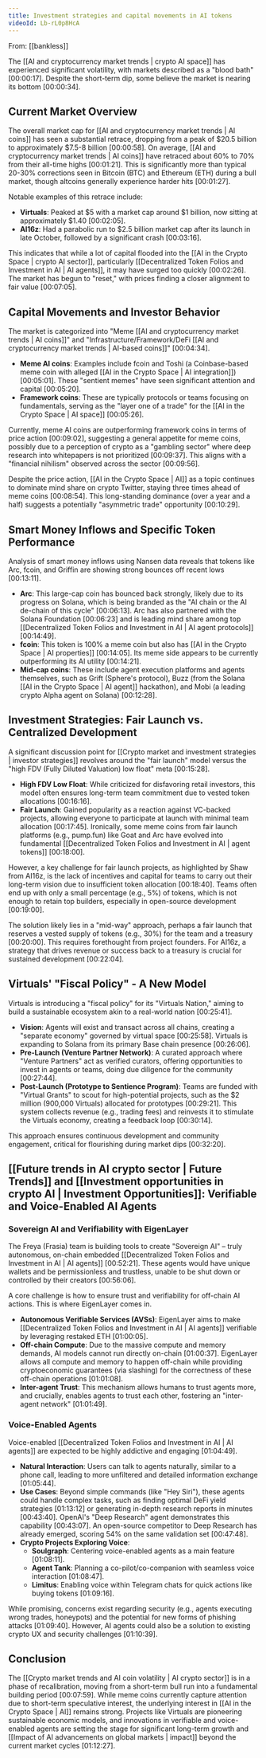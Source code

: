 ```yaml
---
title: Investment strategies and capital movements in AI tokens
videoId: Lb-rL0p8HcA
---
```


From: [[bankless]] <br/> 

The [[AI and cryptocurrency market trends | crypto AI space]] has experienced significant volatility, with markets described as a "blood bath" <a class="yt-timestamp" data-t="00:00:17">[00:00:17]</a>. Despite the short-term dip, some believe the market is nearing its bottom <a class="yt-timestamp" data-t="00:00:34">[00:00:34]</a>.

## Current Market Overview
The overall market cap for [[AI and cryptocurrency market trends | AI coins]] has seen a substantial retrace, dropping from a peak of $20.5 billion to approximately $7.5-8 billion <a class="yt-timestamp" data-t="00:00:58">[00:00:58]</a>. On average, [[AI and cryptocurrency market trends | AI coins]] have retraced about 60% to 70% from their all-time highs <a class="yt-timestamp" data-t="00:01:21">[00:01:21]</a>. This is significantly more than typical 20-30% corrections seen in Bitcoin (BTC) and Ethereum (ETH) during a bull market, though altcoins generally experience harder hits <a class="yt-timestamp" data-t="00:01:27">[00:01:27]</a>.

Notable examples of this retrace include:
*   **Virtuals**: Peaked at $5 with a market cap around $1 billion, now sitting at approximately $1.40 <a class="yt-timestamp" data-t="00:02:05">[00:02:05]</a>.
*   **AI16z**: Had a parabolic run to $2.5 billion market cap after its launch in late October, followed by a significant crash <a class="yt-timestamp" data-t="00:03:16">[00:03:16]</a>.

This indicates that while a lot of capital flooded into the [[AI in the Crypto Space | crypto AI sector]], particularly [[Decentralized Token Folios and Investment in AI | AI agents]], it may have surged too quickly <a class="yt-timestamp" data-t="00:02:26">[00:02:26]</a>. The market has begun to "reset," with prices finding a closer alignment to fair value <a class="yt-timestamp" data-t="00:07:05">[00:07:05]</a>.

## Capital Movements and Investor Behavior
The market is categorized into "Meme [[AI and cryptocurrency market trends | AI coins]]" and "Infrastructure/Framework/DeFi [[AI and cryptocurrency market trends | AI-based coins]]" <a class="yt-timestamp" data-t="00:04:34">[00:04:34]</a>.
*   **Meme AI coins**: Examples include fcoin and Toshi (a Coinbase-based meme coin with alleged [[AI in the Crypto Space | AI integration]]) <a class="yt-timestamp" data-t="00:05:01">[00:05:01]</a>. These "sentient memes" have seen significant attention and capital <a class="yt-timestamp" data-t="00:05:20">[00:05:20]</a>.
*   **Framework coins**: These are typically protocols or teams focusing on fundamentals, serving as the "layer one of a trade" for the [[AI in the Crypto Space | AI space]] <a class="yt-timestamp" data-t="00:05:26">[00:05:26]</a>.

Currently, meme AI coins are outperforming framework coins in terms of price action <a class="yt-timestamp" data-t="00:09:02">[00:09:02]</a>, suggesting a general appetite for meme coins, possibly due to a perception of crypto as a "gambling sector" where deep research into whitepapers is not prioritized <a class="yt-timestamp" data-t="00:09:37">[00:09:37]</a>. This aligns with a "financial nihilism" observed across the sector <a class="yt-timestamp" data-t="00:09:56">[00:09:56]</a>.

Despite the price action, [[AI in the Crypto Space | AI]] as a topic continues to dominate mind share on crypto Twitter, staying three times ahead of meme coins <a class="yt-timestamp" data-t="00:08:54">[00:08:54]</a>. This long-standing dominance (over a year and a half) suggests a potentially "asymmetric trade" opportunity <a class="yt-timestamp" data-t="00:10:29">[00:10:29]</a>.

## Smart Money Inflows and Specific Token Performance
Analysis of smart money inflows using Nansen data reveals that tokens like Arc, fcoin, and Griffin are showing strong bounces off recent lows <a class="yt-timestamp" data-t="00:13:11">[00:13:11]</a>.
*   **Arc**: This large-cap coin has bounced back strongly, likely due to its progress on Solana, which is being branded as the "AI chain or the AI de-chain of this cycle" <a class="yt-timestamp" data-t="00:06:13">[00:06:13]</a>. Arc has also partnered with the Solana Foundation <a class="yt-timestamp" data-t="00:06:23">[00:06:23]</a> and is leading mind share among top [[Decentralized Token Folios and Investment in AI | AI agent protocols]] <a class="yt-timestamp" data-t="00:14:49">[00:14:49]</a>.
*   **fcoin**: This token is 100% a meme coin but also has [[AI in the Crypto Space | AI properties]] <a class="yt-timestamp" data-t="00:14:05">[00:14:05]</a>. Its meme side appears to be currently outperforming its AI utility <a class="yt-timestamp" data-t="00:14:21">[00:14:21]</a>.
*   **Mid-cap coins**: These include agent execution platforms and agents themselves, such as Grift (Sphere's protocol), Buzz (from the Solana [[AI in the Crypto Space | AI agent]] hackathon), and Mobi (a leading crypto Alpha agent on Solana) <a class="yt-timestamp" data-t="00:12:28">[00:12:28]</a>.

## Investment Strategies: Fair Launch vs. Centralized Development
A significant discussion point for [[Crypto market and investment strategies | investor strategies]] revolves around the "fair launch" model versus the "high FDV (Fully Diluted Valuation) low float" meta <a class="yt-timestamp" data-t="00:15:28">[00:15:28]</a>.
*   **High FDV Low Float**: While criticized for disfavoring retail investors, this model often ensures long-term team commitment due to vested token allocations <a class="yt-timestamp" data-t="00:16:16">[00:16:16]</a>.
*   **Fair Launch**: Gained popularity as a reaction against VC-backed projects, allowing everyone to participate at launch with minimal team allocation <a class="yt-timestamp" data-t="00:17:45">[00:17:45]</a>. Ironically, some meme coins from fair launch platforms (e.g., pump.fun) like Goat and Arc have evolved into fundamental [[Decentralized Token Folios and Investment in AI | agent tokens]] <a class="yt-timestamp" data-t="00:18:00">[00:18:00]</a>.

However, a key challenge for fair launch projects, as highlighted by Shaw from AI16z, is the lack of incentives and capital for teams to carry out their long-term vision due to insufficient token allocation <a class="yt-timestamp" data-t="00:18:40">[00:18:40]</a>. Teams often end up with only a small percentage (e.g., 5%) of tokens, which is not enough to retain top builders, especially in open-source development <a class="yt-timestamp" data-t="00:19:00">[00:19:00]</a>.

The solution likely lies in a "mid-way" approach, perhaps a fair launch that reserves a vested supply of tokens (e.g., 30%) for the team and a treasury <a class="yt-timestamp" data-t="00:20:00">[00:20:00]</a>. This requires forethought from project founders. For AI16z, a strategy that drives revenue or success back to a treasury is crucial for sustained development <a class="yt-timestamp" data-t="00:22:04">[00:22:04]</a>.

## Virtuals' "Fiscal Policy" - A New Model
Virtuals is introducing a "fiscal policy" for its "Virtuals Nation," aiming to build a sustainable ecosystem akin to a real-world nation <a class="yt-timestamp" data-t="00:25:41">[00:25:41]</a>.
*   **Vision**: Agents will exist and transact across all chains, creating a "separate economy" governed by virtual space <a class="yt-timestamp" data-t="00:25:58">[00:25:58]</a>. Virtuals is expanding to Solana from its primary Base chain presence <a class="yt-timestamp" data-t="00:26:06">[00:26:06]</a>.
*   **Pre-Launch (Venture Partner Network)**: A curated approach where "Venture Partners" act as verified curators, offering opportunities to invest in agents or teams, doing due diligence for the community <a class="yt-timestamp" data-t="00:27:44">[00:27:44]</a>.
*   **Post-Launch (Prototype to Sentience Program)**: Teams are funded with "Virtual Grants" to scout for high-potential projects, such as the $2 million (900,000 Virtuals) allocated for prototypes <a class="yt-timestamp" data-t="00:29:21">[00:29:21]</a>. This system collects revenue (e.g., trading fees) and reinvests it to stimulate the Virtuals economy, creating a feedback loop <a class="yt-timestamp" data-t="00:30:14">[00:30:14]</a>.

This approach ensures continuous development and community engagement, critical for flourishing during market dips <a class="yt-timestamp" data-t="00:32:20">[00:32:20]</a>.

## [[Future trends in AI crypto sector | Future Trends]] and [[Investment opportunities in crypto AI | Investment Opportunities]]: Verifiable and Voice-Enabled AI Agents

### Sovereign AI and Verifiability with EigenLayer
The Freya (Frasia) team is building tools to create "Sovereign AI" – truly autonomous, on-chain embedded [[Decentralized Token Folios and Investment in AI | AI agents]] <a class="yt-timestamp" data-t="00:52:21">[00:52:21]</a>. These agents would have unique wallets and be permissionless and trustless, unable to be shut down or controlled by their creators <a class="yt-timestamp" data-t="00:56:06">[00:56:06]</a>.

A core challenge is how to ensure trust and verifiability for off-chain AI actions. This is where EigenLayer comes in.
*   **Autonomous Verifiable Services (AVSs)**: EigenLayer aims to make [[Decentralized Token Folios and Investment in AI | AI agents]] verifiable by leveraging restaked ETH <a class="yt-timestamp" data-t="01:00:05">[01:00:05]</a>.
*   **Off-chain Compute**: Due to the massive compute and memory demands, AI models cannot run directly on-chain <a class="yt-timestamp" data-t="01:00:37">[01:00:37]</a>. EigenLayer allows all compute and memory to happen off-chain while providing cryptoeconomic guarantees (via slashing) for the correctness of these off-chain operations <a class="yt-timestamp" data-t="01:01:08">[01:01:08]</a>.
*   **Inter-agent Trust**: This mechanism allows humans to trust agents more, and crucially, enables agents to trust each other, fostering an "inter-agent network" <a class="yt-timestamp" data-t="01:01:49">[01:01:49]</a>.

### Voice-Enabled Agents
Voice-enabled [[Decentralized Token Folios and Investment in AI | AI agents]] are expected to be highly addictive and engaging <a class="yt-timestamp" data-t="01:04:49">[01:04:49]</a>.
*   **Natural Interaction**: Users can talk to agents naturally, similar to a phone call, leading to more unfiltered and detailed information exchange <a class="yt-timestamp" data-t="01:05:44">[01:05:44]</a>.
*   **Use Cases**: Beyond simple commands (like "Hey Siri"), these agents could handle complex tasks, such as finding optimal DeFi yield strategies <a class="yt-timestamp" data-t="01:13:12">[01:13:12]</a> or generating in-depth research reports in minutes <a class="yt-timestamp" data-t="00:43:40">[00:43:40]</a>. OpenAI's "Deep Research" agent demonstrates this capability <a class="yt-timestamp" data-t="00:43:07">[00:43:07]</a>. An open-source competitor to Deep Research has already emerged, scoring 54% on the same validation set <a class="yt-timestamp" data-t="00:47:48">[00:47:48]</a>.
*   **Crypto Projects Exploring Voice**:
    *   **Soulgraph**: Centering voice-enabled agents as a main feature <a class="yt-timestamp" data-t="01:08:11">[01:08:11]</a>.
    *   **Agent Tank**: Planning a co-pilot/co-companion with seamless voice interaction <a class="yt-timestamp" data-t="01:08:47">[01:08:47]</a>.
    *   **Limitus**: Enabling voice within Telegram chats for quick actions like buying tokens <a class="yt-timestamp" data-t="01:09:16">[01:09:16]</a>.

While promising, concerns exist regarding security (e.g., agents executing wrong trades, honeypots) and the potential for new forms of phishing attacks <a class="yt-timestamp" data-t="01:09:40">[01:09:40]</a>. However, AI agents could also be a solution to existing crypto UX and security challenges <a class="yt-timestamp" data-t="01:10:39">[01:10:39]</a>.

## Conclusion
The [[Crypto market trends and AI coin volatility | AI crypto sector]] is in a phase of recalibration, moving from a short-term bull run into a fundamental building period <a class="yt-timestamp" data-t="00:07:59">[00:07:59]</a>. While meme coins currently capture attention due to short-term speculative interest, the underlying interest in [[AI in the Crypto Space | AI]] remains strong. Projects like Virtuals are pioneering sustainable economic models, and innovations in verifiable and voice-enabled agents are setting the stage for significant long-term growth and [[Impact of AI advancements on global markets | impact]] beyond the current market cycles <a class="yt-timestamp" data-t="01:12:27">[01:12:27]</a>.